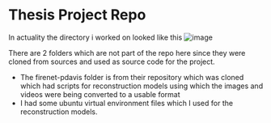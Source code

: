# Thesis Project Repo

In actuality the directory i worked on looked like this 
![image](https://github.com/user-attachments/assets/b60b2a5c-c464-4f04-af5b-c051fc44a244)

There are 2 folders which are not part of the repo here since they were cloned from sources and used as source code for the project.

- The firenet-pdavis folder is from their repository which was cloned which had scripts for reconstruction models using which the images and videos were being converted to a usable format
- I had some ubuntu virtual environment files which I used for the reconstruction models. 

